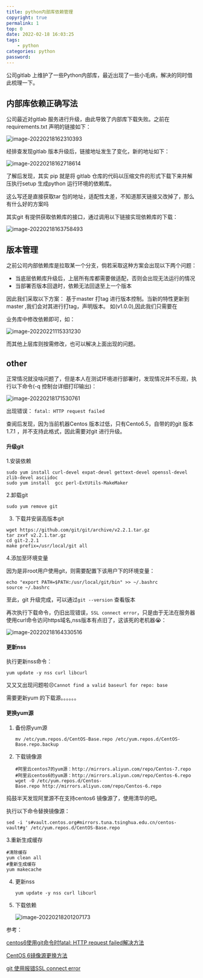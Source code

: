 ```yaml
---
title: python内部库依赖管理
copyright: true
permalink: 1
top: 0
date: 2022-02-18 16:03:25
tags:
	- python
categories: python
password:
---
```


公司gitlab 上维护了一些Python内部库，最近出现了一些小毛病，解决的同时借此梳理一下。<!--more-->



## 内部库依赖正确写法



公司最近对gitlab 服务进行升级，由此导致了内部库下载失败。之前在requirements.txt 声明的链接如下：

![image-20220218162310393](/images/python内部库依赖管理/image-20220218162310393.png)

经排查发现gitlab 版本升级后，链接地址发生了变化，新的地址如下：

![image-20220218162718614](/images/python内部库依赖管理/image-20220218162718614.png)

了解后发现，其实 pip 就是将 gitlab 仓库的代码以压缩文件的形式下载下来并解压执行setup 生成python 运行环境的依赖库。

这么写还是直接获取tar 包的地址，适配性太差，不知道那天链接又改掉了，那么有什么好的方案吗

其实git 有提供获取依赖库的接口，通过调用以下链接实现依赖库的下载：

![image-20220218163758493](/images/python内部库依赖管理/image-20220218163758493.png)

## 版本管理

之前公司内部依赖库是拉取某一个分支，倘若采取这种方案会出现以下两个问题：

- 当底层依赖库升级后，上层所有库都需要做适配，否则会出现无法运行的情况
- 当部署否版本回退时，依赖无法回退至上一个版本



因此我们采取以下方案： 基于master 打tag 进行版本控制。当新的特性更新到master ,我们会对其进行打tag，声明版本。  如(v1.0.0),因此我们只需要在

业务库中修改依赖即可，如：

![image-20220221115331230](/images/python内部库依赖管理/image-20220221115331230.png)

而其他上层库则按需修改，也可以解决上面出现的问题。

## other

正常情况就没啥问题了，但是本人在测试环境进行部署时，发现情况并不乐观，执行以下命令(-q 控制台详细打印输出)：

![image-20220218171530761](/images/python内部库依赖管理/image-20220218171530761.png)

出现错误： `fatal: HTTP request failed`

查阅后发现，因为当前机器Centos 版本过低，只有Cento6.5，自带的的git 版本 1.7.1 ，并不支持此格式，因此需要对git 进行升级。

#### 升级git

1.安装依赖

``````shell
sudo yum install curl-devel expat-devel gettext-devel openssl-devel zlib-devel asciidoc
sudo yum install  gcc perl-ExtUtils-MakeMaker   
``````

2.卸载git

``````shell
sudo yum remove git
``````

3. 下载并安装高版本git

``````shell
wget https://github.com/git/git/archive/v2.2.1.tar.gz
tar zxvf v2.2.1.tar.gz
cd git-2.2.1
make prefix=/usr/local/git all
``````

4.添加至环境变量

因为是非root用户使用git，则需要配置下该用户下的环境变量：

``````shell
echo "export PATH=$PATH:/usr/local/git/bin" >> ~/.bashrc
source ~/.bashrc
``````

至此，git 升级完成，可以通过`git --version` 查看版本



再次执行下载命令，仍旧出现错误，`SSL connect error`，只是由于无法在服务器使用curl命令访问https域名,nss版本有点旧了，这该死的老机器😭：

![image-20220218164330516](/images/python内部库依赖管理/image-20220218164330516.png)

#### 更新nss

执行更新nss命令：

``````shell
yum update -y nss curl libcurl
``````

又又又出现问题啦😣`Cannot find a valid baseurl for repo: base`

需要更新yum 的下载源。。。。。。



#### 更换yum源

1. 备份原yum源

   ``````shell
   mv /etc/yum.repos.d/CentOS-Base.repo /etc/yum.repos.d/CentOS-Base.repo.backup
   ``````

   

2. 下载镜像源

   ``````shell
   #阿里云centos7的yum源：http://mirrors.aliyun.com/repo/Centos-7.repo
   #阿里云centos6的yum源：http://mirrors.aliyun.com/repo/Centos-6.repo
   wget -O /etc/yum.repos.d/Centos-Base.repo http://mirrors.aliyun.com/repo/Centos-6.repo
   ``````

捣鼓半天发现阿里源不在支持centos6 镜像源了，使用清华的吧。

执行以下命令替换镜像源：

``````shell
sed -i 's#vault.centos.org#mirrors.tuna.tsinghua.edu.cn/centos-vault#g' /etc/yum.repos.d/CentOS-Base.repo
``````

3.重新生成缓存

``````shell
#清除缓存
yum clean all
#重新生成缓存
yum makecache
``````

4. 更新nss

   ``````shell
   yum update -y nss curl libcurl
   ``````

5. 下载依赖

   ![image-20220218201207173](/images/python内部库依赖管理/image-20220218201207173.png)



参考：

[centos6使用git命令时fatal: HTTP request failed解决方法](https://blog.csdn.net/weixin_45588247/article/details/119887175?spm=1001.2101.3001.6661.1&utm_medium=distribute.pc_relevant_t0.none-task-blog-2%7Edefault%7ECTRLIST%7ERate-1.pc_relevant_paycolumn_v3&depth_1-utm_source=distribute.pc_relevant_t0.none-task-blog-2%7Edefault%7ECTRLIST%7ERate-1.pc_relevant_paycolumn_v3&utm_relevant_index=1)

[CentOS 6镜像源更换方法](https://support.huaweicloud.com/ecs_faq/ecs_faq_1009.html)

[git 使用报错SSL connect error](https://blog.csdn.net/erzhushashade/article/details/107360738?spm=1001.2101.3001.6650.2&utm_medium=distribute.pc_relevant.none-task-blog-2%7Edefault%7ECTRLIST%7ERate-2.pc_relevant_aa&depth_1-utm_source=distribute.pc_relevant.none-task-blog-2%7Edefault%7ECTRLIST%7ERate-2.pc_relevant_aa&utm_relevant_index=2)









